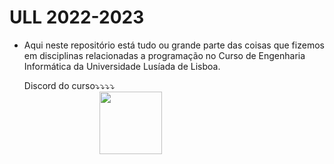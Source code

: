 # ULL 2022-2023

- Aqui neste repositório está tudo ou grande parte das coisas que fizemos em disciplinas relacionadas a programação no Curso de Engenharia Informática da Universidade Lusíada de Lisboa.

	Discord do curso⤵⤵⤵⤵
<a style="display: block; margin-left: auto; margin-right: auto; width: 50%" href="https://discord.gg/5324s48sVn"><img src="https://cdn.discordapp.com/attachments/1092428534443687966/1092432235937927268/O6gH7cCgZO7NLtJPEyjUv2HSJmA4PpAYP8HS8K946LJOk8AAAAASUVORK5CYII.png" width=100 higth=100 ></img></a>